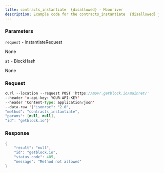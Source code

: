 ```yaml
---
title: contracts_instantiate  {disallowed} - Moonriver
description: Example code for the contracts_instantiate  {disallowed} json-rpc method. Сomplete guide on how to use contracts_instantiate  {disallowed} json-rpc in GetBlock.io Web3 documentation.
---
```


### Parameters


`request` - InstantiateRequest

None

`at` - BlockHash

None

### Request

``` java
curl --location --request POST 'https://movr.getblock.io/mainnet/' 
--header 'x-api-key: YOUR-API-KEY' 
--header 'Content-Type: application/json' 
--data-raw '{"jsonrpc": "2.0",
"method": "contracts_instantiate",
"params": [null, null],
"id": "getblock.io"}'
```

###  Response

``` java
{
    "result": "null",
    "id": "getblock.io",
    "status_code": 405,
    "message": "Method not allowed"
}
```

